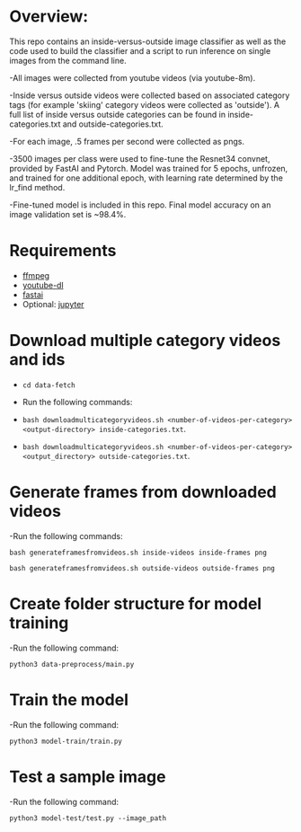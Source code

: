 # Overview:

This repo contains an inside-versus-outside image classifier as well as the code used to build the classifier and a script to run inference on single images from the command line. 

-All images were collected from youtube videos (via youtube-8m). 

-Inside versus outside videos were collected based on associated category tags (for example 'skiing' category videos were collected as 'outside'). A full list of inside versus outside categories can be found in inside-categories.txt and outside-categories.txt. 

-For each image, .5 frames per second were collected as pngs. 

-3500 images per class were used to fine-tune the Resnet34 convnet, provided by FastAI and Pytorch. Model was trained for 5 epochs, unfrozen, and trained for one additional epoch, with learning rate determined by the lr_find method. 

-Fine-tuned model is included in this repo. Final model accuracy on an image validation set is ~98.4%.

# Requirements
- [ffmpeg](https://anaconda.org/conda-forge/ffmpeg)
- [youtube-dl](https://anaconda.org/conda-forge/youtube-dl)
- [fastai](https://anaconda.org/fastai/fastai)
- Optional: [jupyter](https://anaconda.org/anaconda/jupyter)

# Download multiple category videos and ids
- `cd data-fetch`
- Run the following commands:

- `bash downloadmulticategoryvideos.sh <number-of-videos-per-category> <output-directory> inside-categories.txt`.

- `bash downloadmulticategoryvideos.sh <number-of-videos-per-category> <output_directory> outside-categories.txt`.

# Generate frames from downloaded videos
-Run the following commands:

`bash generateframesfromvideos.sh inside-videos inside-frames png`

`bash generateframesfromvideos.sh outside-videos outside-frames png`

# Create folder structure for model training
-Run the following command:

`python3 data-preprocess/main.py`

# Train the model
-Run the following command:

`python3 model-train/train.py`

# Test a sample image
-Run the following command:

`python3 model-test/test.py --image_path`
